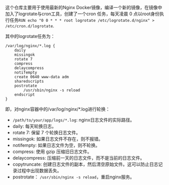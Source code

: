 这个仓库主要用于使用最新的Nginx Docker镜像，编译一个新的镜像，在镜像中加入了logrotate与cron工具，创建了一个cron 任务，每天凌晨 0 点以root身份执行任务`RUN echo "0 0 * * * root logrotate /etc/logrotate.d/nginx" > /etc/cron.d/logrotate`.

其中的logrotate任务为：
```shell
/var/log/nginx/*.log {
    daily
    missingok
    rotate 7
    compress
    delaycompress
    notifempty
    create 0640 www-data adm
    sharedscripts
    postrotate
        /usr/sbin/nginx -s reload
    endscript
}
```
即，对nginx容器中的/var/log/nginx/*.log进行轮换：
- `/path/to/your/app/logs/*.log`: nginx日志文件的实际路径。
- daily: 每天轮换日志。
- rotate 7: 保留 7 个轮换日志文件。
- missingok: 如果日志文件不存在，则不报错。
- notifempty: 如果日志文件为空，则不轮换。
- compress: 使用 gzip 压缩旧日志文件。
- delaycompress: 压缩前一天的日志文件，而不是当前的日志文件。
- copytruncate: 创建日志文件的副本，然后清空原始文件。这可以防止日志记录过程中出现数据丢失。
- postrotate： `/usr/sbin/nginx -s reload`，重启nginx服务。
